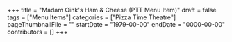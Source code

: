+++
title = "Madam Oink's Ham & Cheese (PTT Menu Item)"
draft = false
tags = ["Menu Items"]
categories = ["Pizza Time Theatre"]
pageThumbnailFile = ""
startDate = "1979-00-00"
endDate = "0000-00-00"
contributors = []
+++
